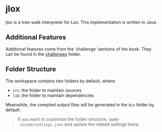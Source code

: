 # jlox

jlox is a tree-walk interpreter for Lox. This implementation is written in Java.

## Additional Features

Additional features come from the 'challenge' sections of the book. They can be found in the [challenges](./challenges) folder.

## Folder Structure

The workspace contains two folders by default, where:

- `src`: the folder to maintain sources
- `lib`: the folder to maintain dependencies

Meanwhile, the compiled output files will be generated in the `bin` folder by default.

> If you want to customize the folder structure, open `.vscode/settings.json` and update the related settings there.